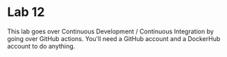 # Lab 12

This lab goes over Continuous Development / Continuous Integration by going over GitHub actions. You'll need a GitHub account and a DockerHub account to do anything.